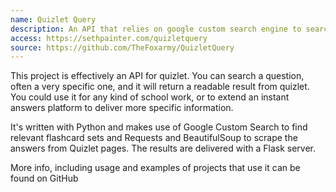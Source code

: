 ```yaml
---
name: Quizlet Query
description: An API that relies on google custom search engine to search and deliver relevant answers from quizlet!
access: https://sethpainter.com/quizletquery
source: https://github.com/TheFoxarmy/QuizletQuery
---
```



This project is effectively an API for quizlet. You can search a question, often a very specific one, and it will return a readable result from quizlet. You could use it for any kind of school work, or to extend an instant answers platform to deliver more specific information.

It's written with Python and makes use of Google Custom Search to find relevant flashcard sets and Requests and BeautifulSoup to scrape the answers from Quizlet pages. The results are delivered with a Flask server.

More info, including usage and examples of projects that use it can be found on GitHub

